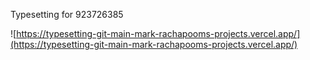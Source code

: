 Typesetting for 923726385

![https://typesetting-git-main-mark-rachapooms-projects.vercel.app/](https://typesetting-git-main-mark-rachapooms-projects.vercel.app/)
